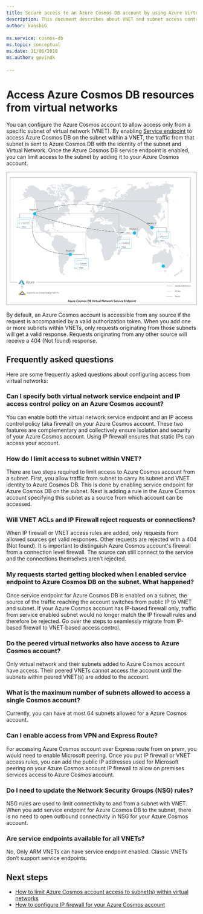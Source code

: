 ```yaml
---
title: Secure access to an Azure Cosmos DB account by using Azure Virtual Network service endpoint 
description: This document describes about VNET and subnet access control for an Azure Cosmos account.
author: kanshiG

ms.service: cosmos-db
ms.topic: conceptual
ms.date: 11/06/2018
ms.author: govindk

---
```


# Access Azure Cosmos DB resources from virtual networks

You can configure the Azure Cosmos account to allow access only from a specific subnet of virtual network (VNET). By enabling [Service endpoint](../virtual-network/virtual-network-service-endpoints-overview.md) to access Azure Cosmos DB on the subnet within a VNET, the traffic from that subnet is sent to Azure Cosmos DB with the identity of the subnet and Virtual Network. Once the Azure Cosmos DB service endpoint is enabled, you can limit access to the subnet by adding it to your Azure Cosmos account.

![Virtual network service endpoint architecture](./media/vnet-service-endpoint/vnet-service-endpoint-architecture.png)

By default, an Azure Cosmos account is accessible from any source if the request is accompanied by a valid authorization token. When you add one or more subnets within VNETs, only requests originating from those subnets will get a valid response. Requests originating from any other source will receive a 404 (Not found) response. 

## Frequently asked questions

Here are some frequently asked questions about configuring access from virtual networks:

### Can I specify both virtual network service endpoint and IP access control policy on an Azure Cosmos account? 

You can enable both the virtual network service endpoint and an IP access control policy (aka firewall) on your Azure Cosmos account. These two features are complementary and collectively ensure isolation and security of your Azure Cosmos account. Using IP firewall ensures that static IPs can access your account. 

### How do I limit access to subnet within VNET? 

There are two steps required to limit access to Azure Cosmos account from a subnet. First, you allow traffic from subnet to carry its subnet and VNET identity to Azure Cosmos DB. This is done by enabling service endpoint for Azure Cosmos DB on the subnet. Next is adding a rule in the Azure Cosmos account specifying this subnet as a source from which account can be accessed.

### Will VNET ACLs and IP Firewall reject requests or connections? 

When IP firewall or VNET access rules are added, only requests from allowed sources get valid responses. Other requests are rejected with a 404 (Not found). It is important to distinguish Azure Cosmos account's firewall from a connection level firewall. The source can still connect to the service and the connections themselves aren’t rejected.

### My requests started getting blocked when I enabled service endpoint to Azure Cosmos DB on the subnet. What happened?

Once service endpoint for Azure Cosmos DB is enabled on a subnet, the source of the traffic reaching the account switches from public IP to VNET and subnet. If your Azure Cosmos account has IP-based firewall only, traffic from service enabled subnet would no longer match the IP firewall rules and therefore be rejected. Go over the steps to seamlessly migrate from IP-based firewall to VNET-based access control.

### Do the peered virtual networks also have access to Azure Cosmos account? 
Only virtual network and their subnets added to Azure Cosmos account have access. Their peered VNETs cannot access the account until the subnets within peered VNET(s) are added to the account.

### What is the maximum number of subnets allowed to access a single Cosmos account? 
Currently, you can have at most 64 subnets allowed for a Azure Cosmos account.

### Can I enable access from VPN and Express Route? 
For accessing Azure Cosmos account over Express route from on prem, you would need to enable Microsoft peering. Once you put IP firewall or VNET access rules, you can add the public IP addresses used for Microsoft peering on your Azure Cosmos account IP firewall to allow on premises services access to Azure Cosmos account. 

### Do I need to update the Network Security Groups (NSG) rules? 
NSG rules are used to limit connectivity to and from a subnet with VNET. When you add service endpoint for Azure Cosmos DB to the subnet, there is no need to open outbound connectivity in NSG for your Azure Cosmos account. 

### Are service endpoints available for all VNETs?
No, Only ARM VNETs can have service endpoint enabled. Classic VNETs don’t support service endpoints.


## Next steps

* [How to limit Azure Cosmos account access to subnet(s) within virtual networks](how-to-configure-vnet-service-endpoint.md)
* [How to configure IP firewall for your Azure Cosmos account](how-to-configure-firewall.md)

